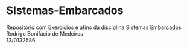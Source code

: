 # SIstemas-Embarcados

Repositório com Exercícios e afins da disciplina Sistemas Embarcados
Rodrigo Bonifácio de Medeiros	
13/0132586
